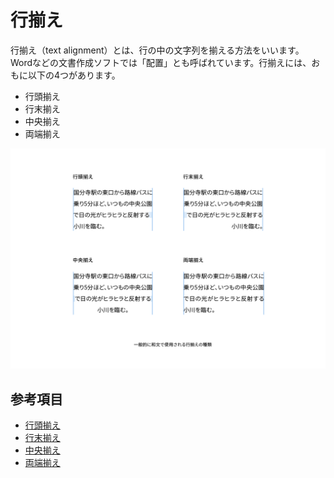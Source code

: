 # 行揃え

行揃え（text alignment）とは、行の中の文字列を揃える方法をいいます。Wordなどの文書​​作成ソフトでは「配置」とも呼ばれています。行揃えには、おもに以下の4つがあります。

- 行頭揃え
- 行末揃え
- 中央揃え
- 両端揃え

![一般的に和文で使用される行揃えの種類](../images/text-alignment.png)


## 参考項目

- [行頭揃え](./flush-left.md)
- [行末揃え](./flush-right.md)
- [中央揃え](./centered.md)
- [両端揃え](./justified.md)
